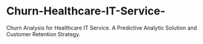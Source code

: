 # Churn-Healthcare-IT-Service-
Churn Analysis for Healthcare IT Service. A Predictive Analytic Solution and Customer Retention Strategy.
